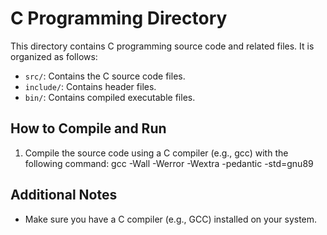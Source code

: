 # C Programming Directory

This directory contains C programming source code and related files. It is organized as follows:

- `src/`: Contains the C source code files.
- `include/`: Contains header files.
- `bin/`: Contains compiled executable files.

## How to Compile and Run

1. Compile the source code using a C compiler (e.g., gcc) with the following command:
gcc -Wall -Werror -Wextra -pedantic -std=gnu89


## Additional Notes

- Make sure you have a C compiler (e.g., GCC) installed on your system.



